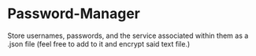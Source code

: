 # Password-Manager
Store usernames, passwords, and the service associated within them as a .json file (feel free to add to it and encrypt said text file.)
